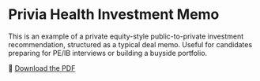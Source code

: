 # Privia Health Investment Memo

This is an example of a private equity-style public-to-private investment recommendation, structured as a typical deal memo. 
Useful for candidates preparing for PE/IB interviews or building a buyside portfolio.

📄 [Download the PDF](./Privia%20public%20to%20private%20LBO.pdf)
